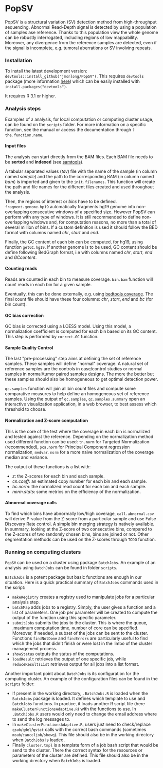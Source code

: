 PopSV
=====
PopSV is a structural variation (SV) detection method from high-throughput sequencing. 
Abnormal Read-Depth signal is detected by using a population of samples ase reference. Thanks to this population
view the whole genome can be robustly interrogated, including regions of low mappability. Moreover, any divergence from
the reference samples are detected, even if the signal is incomplete, e.g. tumoral aberrations or SV involving repeats.

### Installation
To install the latest development version: `devtools::install_github("jmonlong/PopSV")`. This requires `devtools` package (more information [here](https://github.com/hadley/devtools)) which can be easily installed with `install.packages("devtools")`. 

It requires R 3.1 or higher.

### Analysis steps
Examples of a analysis, for local computation or computing cluster usage, can be found on the `scripts` folder. For more information on a specific function, see the manual or access the documentation through `?the.function.name`.

#### Input files
The analysis can start directly from the BAM files. Each BAM file needs to be **sorted** and **indexed** (see [samtools](http://www.htslib.org/)).

A tabular separated values (*tsv*) file with the name of the sample (in column named *sample*) and the path to the corresponding BAM (in column named *bam*) is imported and  given to the `init.filenames`. This function will create the path and file names for the different files created and used throughout the analysis.

Then, the regions of interest or *bins* have to be defined. `fragment.genome.hp19` automatically fragments hg19 genome into non-overlapping consecutive windows of a specified size. However PopSV can perform with any type of windows. It is still recommended to define non-overlapping windows and, for computation reasons, no more than a total of several million of bins. If a custom definition is used it should follow the BED format with columns named *chr*, *start* and *end*.

Finally, the GC content of each bin can be computed, for hg19, using function `getGC.hg19`. If another genome is to be used, GC content should be define following BedGraph format, i.e with columns named *chr*, *start*, *end* and *GCcontent*.

#### Counting reads
Reads are counted in each bin to measure coverage. `bin.bam` function will count reads in each bin for a given sample.

Eventually, this can be done externally, e.g. using [bedtools coverage](). The final count file should have these four columns: *chr*, *start*, *end* and *bc* (for bin count).

#### GC bias correction
GC bias is corrected using a LOESS model. Using this model, a normalization coefficient is computed for each bin based on its GC content. This step is performed by `correct.GC` function.

#### Sample Quality Control
The last "pre-processing" step aims at defining the set of reference samples. These samples will define "normal" coverage. A natural set of reference samples are the controls in case/control studies or normal samples in normal/tumor paired samples designs. The more the better but these samples should also be homogeneous to get optimal detection power.

`qc.samples` function will join all bin count files and compute some comparative measures to help define an homogeneous set of reference samples. Using the output of `qc.samples`, `qc.samples.summary` open an interactive visualization application, in a web browser, to best assess which threshold to choose. 

#### Normalization and Z-score computation
This is the core of the test where the coverage in each bin is normalized and tested against the reference. Depending on the normalization method used different function can be used: `tn.norm` for Targeted Normalization (recommended), `pca.norm` for Principal Component regression normalization, `medvar.norm` for a more naive normalization of the coverage median and variance.

The output of these functions is a list with:

+ *z*: the Z-scores for each bin and each sample.
+ *cn.coeff*: an estimated copy number for each bin and each sample.
+ *bc.norm*: the normalized read count for each bin and each sample.
+ *norm.stats*: some metrics on the efficiency of the normalization.

#### Abnormal coverage calls
To find which bins have abnormally low/high coverage, `call.abnormal.cov` will derive P-value from the Z-score from a particular sample and use False Discovery Rate control. A simple bin merging strategy is natively available. In summary, looking at the Z-score of two consecutive bins, compared to the Z-scores of two randomly chosen bins, bins are joined or not. Other segmentation methods can be used on the Z-scores through `TODO` function.


### Running on computing clusters
`PopSV` can be used on a cluster using package `BatchJobs`. An example of an analysis using `BatchJobs` can
be found in folder `scripts`.

`BatchJobs` is a potent package but basic functions are enough in our situation. Here is a quick practical summary of `BatchJobs` commands used in the script:
* `makeRegistry` creates a registry used to manipulate jobs for a particular analysis step.
* `batchMap` adds jobs to a registry. Simply, the user gives a function and a list of parameters. One job per parameter will be created to compute the output of the function using this specific parameter.
* `submitJobs` submits the jobs to the cluster. This is where the queue, ,maximum computation time, number of core can be specified. Moreover, if needed, a subset of the jobs can be sent to the cluster. Functions `findNotDone` and `findErrors` are particularly useful to find which the jobs that didn't finish or were lost in the limbo of the cluster management process.
* `showStatus` outputs the status of the computations.
* `loadResult` retrieves the output of one specific job, while `reduceResultsList` retrieves output for all jobs into a list format.

Another important point about `BatchJobs` is its configuration for the computing cluster. An example of the configuration files can be found in the `scripts` folder:
* If present in the working directory, `.BatchJobs.R` is loaded when the `BatchJobs` package is loaded. It defines which template to use and `BatchJobs` functions. In practice, it loads another R script file (here `makeClusterFunctionsAdaptive.R`) with the functions to use. In `.BatchJobs.R` users would only need to change the email address where to send the log messages to.
* In `makeClusterFunctionsAdaptive.R`, users just need to check/replace `qsub`/`qdel`/`qstat` calls with the correct bash commands (sometimes `msub`/`canceljob`/`showq`). This file should also be in the working directory when `BatchJobs` is loaded.
* Finally `cluster.tmpl` is a template form of a job bash script that would be send to the cluster. There the correct syntax for the resources or parameters of the cluster are defined. This file should also be in the working directory when `BatchJobs` is loaded.
